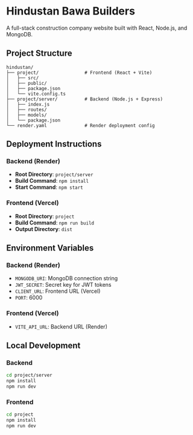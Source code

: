 # Hindustan Bawa Builders

A full-stack construction company website built with React, Node.js, and MongoDB.

## Project Structure

```
hindustan/
├── project/                 # Frontend (React + Vite)
│   ├── src/
│   ├── public/
│   ├── package.json
│   └── vite.config.ts
├── project/server/          # Backend (Node.js + Express)
│   ├── index.js
│   ├── routes/
│   ├── models/
│   └── package.json
└── render.yaml              # Render deployment config
```

## Deployment Instructions

### Backend (Render)
- **Root Directory**: `project/server`
- **Build Command**: `npm install`
- **Start Command**: `npm start`

### Frontend (Vercel)
- **Root Directory**: `project`
- **Build Command**: `npm run build`
- **Output Directory**: `dist`

## Environment Variables

### Backend (Render)
- `MONGODB_URI`: MongoDB connection string
- `JWT_SECRET`: Secret key for JWT tokens
- `CLIENT_URL`: Frontend URL (Vercel)
- `PORT`: 6000

### Frontend (Vercel)
- `VITE_API_URL`: Backend URL (Render)

## Local Development

### Backend
```bash
cd project/server
npm install
npm run dev
```

### Frontend
```bash
cd project
npm install
npm run dev
``` 
